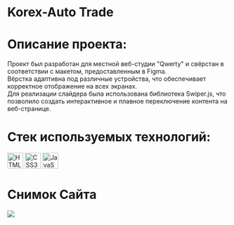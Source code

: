 # Korex-Auto Trade 

# Описание проекта:

<p> 
  Проект был разработан для местной веб-студии "Qwerty" и свёрстан в соответствии с макетом, предоставленным в Figma. <br />
  Вёрстка адаптивна под различные устройства, что обеспечивает корректное отображение на всех экранах. <br />
  Для реализации слайдера была использована библиотека Swiper.js, что позволило создать интерактивное и плавное переключение контента на веб-странице.</p>


  # Стек используемых технологий: 
  <a href="https://developer.mozilla.org/en-US/docs/Glossary/HTML5" target="_blank" rel="noreferrer"><img src="https://raw.githubusercontent.com/danielcranney/readme-generator/main/public/icons/skills/html5-colored.svg" width="36" height="36" alt="HTML5" /></a>
<a href="https://www.w3schools.com/css/" target="_blank" rel="noreferrer"><img src="https://profilinator.rishav.dev/skills-assets/css3-original-wordmark.svg" width="36" height="36" alt="CSS3" /></a>
<a href="https://developer.mozilla.org/en-US/docs/Web/JavaScript" target="_blank" rel="noreferrer"><img src="https://raw.githubusercontent.com/danielcranney/readme-generator/main/public/icons/skills/javascript-colored.svg" width="36" height="36" alt="JavaScript" /></a>

# Снимок Сайта

<a href="https://microman92.github.io/Korex-Auto/" target="_blank" rel="noreferrer">
<img src="https://github.com/microman92/Korex-Auto/assets/90110834/afb78d50-265c-4812-a48b-ccbd76969e96" style="max-width: 100%;">
</a>

